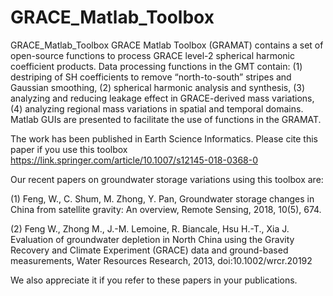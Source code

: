 # GRACE_Matlab_Toolbox
GRACE_Matlab_Toolbox
GRACE Matlab Toolbox (GRAMAT) contains a set of open-source functions to process GRACE level-2 spherical harmonic coefficient products. Data processing functions in the GMT contain: (1) destriping of SH coefficients to remove “north-to-south” stripes and Gaussian smoothing, (2) spherical harmonic analysis and synthesis, (3) analyzing and reducing leakage effect in GRACE-derived mass variations, (4) analyzing regional mass variations in spatial and temporal domains. Matlab GUIs are presented to facilitate the use of functions in the GRAMAT.

The work has been published in Earth Science Informatics. Please cite this paper if you use this toolbox https://link.springer.com/article/10.1007/s12145-018-0368-0

Our recent papers on groundwater storage variations using this toolbox are:

(1)	Feng, W., C. Shum, M. Zhong, Y. Pan, Groundwater storage changes in China from satellite gravity: An overview, Remote Sensing, 2018, 10(5), 674.

(2)	Feng W., Zhong M., J.-M. Lemoine, R. Biancale, Hsu H.-T., Xia J. Evaluation of groundwater depletion in North China using the Gravity Recovery and Climate Experiment (GRACE) data and ground-based measurements, Water Resources Research, 2013, doi:10.1002/wrcr.20192

We also appreciate it if you refer to these papers in your publications.
